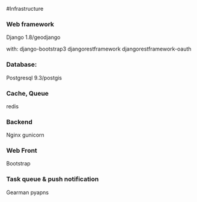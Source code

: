 #Infrastructure


### Web framework
Django 1.8/geodjango

with:
django-bootstrap3
djangorestframework
djangorestframework-oauth

### Database:
Postgresql 9.3/postgis

### Cache, Queue
redis

### Backend
Nginx 
gunicorn

### Web Front
Bootstrap

### Task queue & push notification
Gearman
pyapns